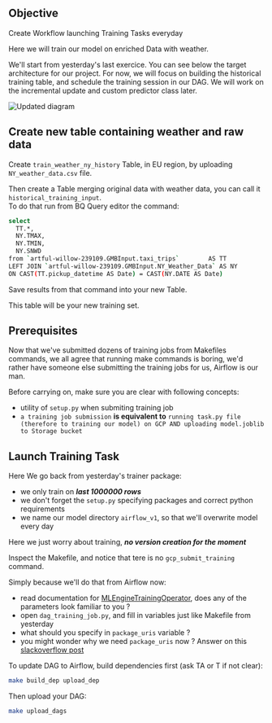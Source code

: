## Objective

Create Workflow launching Training Tasks everyday

Here we will train our model on enriched Data with weather.

We'll start from yesterday's last exercice. You can see below the target architecture for our project. For now, we will focus on building the historical training table, and schedule the training session in our DAG. We will work on the incremental update and custom predictor class later.

![Updated diagram](https://i.imgur.com/zMuCeqc.png)

## Create new table containing weather and raw data

Create `train_weather_ny_history` Table, in EU region, by uploading `NY_weather_data.csv` file.

Then create a Table merging original data with weather data, you can call it `historical_training_input`.  
To do that run from BQ Query editor the command:
```bash
select
  TT.*,
  NY.TMAX,
  NY.TMIN,
  NY.SNWD
from `artful-willow-239109.GMBInput.taxi_trips`        AS TT
LEFT JOIN `artful-willow-239109.GMBInput.NY_Weather_Data` AS NY
ON CAST(TT.pickup_datetime AS Date) = CAST(NY.DATE AS Date)
``` 

Save results from that command into your new Table.

This table will be your new training set.

## Prerequisites


Now that we've submitted dozens of training jobs from Makefiles commands, we all agree that running make commands is boring, we'd rather have someone else submitting the training jobs for us, Airflow is our man. 

Before carrying on, make sure you are clear with following concepts:  

- utility of `setup.py` when submiting training job
- `a training job submission` **is equivalent to** `running task.py file (therefore to training our model) on GCP AND uploading model.joblib to Storage bucket`


## Launch Training Task

Here We go back from yesterday's trainer package:
- we only train on **_last 1000000 rows_**
- we don't forget the `setup.py` specifying packages and correct python requirements 
- we name our model directory `airflow_v1`, so that we'll overwrite model every day

Here we just worry about training, **_no version creation for the moment_**

Inspect the Makefile, and notice that tere is no `gcp_submit_training` command.

Simply because we'll do that from Airflow now:
- read documentation for [MLEngineTrainingOperator](https://airflow.apache.org/_api/airflow/contrib/operators/mlengine_operator/index.html#airflow.contrib.operators.mlengine_operator.MLEngineTrainingOperator), does any of the parameters look familiar to you ?  
- open `dag_training_job.py`, and fill in variables just like Makefile from yesterday
- what should you specify in `package_uris` variable ? 
- you might wonder why we need `package_uris` now ? Answer on this [slackoverflow post](https://stackoverflow.com/questions/54401965/airflow-ml-engine-package-uri)


To update DAG to Airflow, build dependencies first (ask TA or T if not clear):

```bash
make build_dep upload_dep
``` 
Then upload your DAG:

```bash
make upload_dags
``` 



